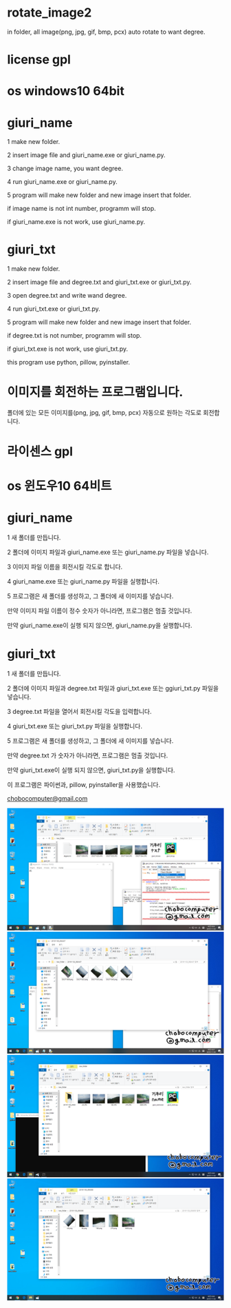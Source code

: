 # rotate_image2
in folder, all image(png, jpg, gif, bmp, pcx) auto rotate to want degree.

# license gpl

# os windows10 64bit


# giuri_name
1 make new folder.

2 insert image file and giuri_name.exe or giuri_name.py.

3 change image name, you want degree.

4 run giuri_name.exe or giuri_name.py.

5 program will make new folder and new image insert that folder.

if image name is not int number, programm will stop.

if giuri_name.exe is not work, use giuri_name.py.

# giuri_txt
1 make new folder.

2 insert image file and degree.txt and giuri_txt.exe or giuri_txt.py.

3 open degree.txt and write wand degree.

4 run giuri_txt.exe or giuri_txt.py.

5 program will make new folder and new image insert that folder.

if degree.txt is not number, programm will stop.

if giuri_txt.exe is not work, use giuri_txt.py.


this program use python, pillow, pyinstaller.



# 이미지를 회전하는 프로그램입니다.
폴더에 있는 모든 이미지를(png, jpg, gif, bmp, pcx) 자동으로 원하는 각도로 회전합니다.

# 라이센스 gpl

# os 윈도우10 64비트


# giuri_name
1 새 폴더를 만듭니다.

2 폴더에 이미지 파일과 giuri_name.exe 또는 giuri_name.py 파일을 넣습니다.

3 이미지 파일 이름을 회전시킬 각도로 합니다.

4 giuri_name.exe 또는 giuri_name.py 파일을 실행합니다.

5 프로그램은 새 폴더를 생성하고, 그 폴더에 새 이미지를 넣습니다.

만약 이미지 파일 이름이 정수 숫자가 아니라면, 프로그램은 멈출 것입니다.

만약 giuri_name.exe이 실행 되지 않으면, giuri_name.py을 실행합니다.

# giuri_txt
1 새 폴더를 만듭니다.

2 폴더에 이미지 파일과 degree.txt 파일과 giuri_txt.exe 또는 ggiuri_txt.py 파일을 넣습니다.

3 degree.txt 파일을 열어서 회전시킬 각도을 입력합니다.

4 giuri_txt.exe 또는 giuri_txt.py 파일을 실행합니다.

5 프로그램은 새 폴더를 생성하고, 그 폴더에 새 이미지를 넣습니다.

만약 degree.txt 가 숫자가 아니라면, 프로그램은 멈출 것입니다.

만약 giuri_txt.exe이 실행 되지 않으면, giuri_txt.py을 실행합니다.



이 프로그램은 파이썬과, pillow, pyinstaller을 사용했습니다.



chobocomputer@gmail.com

![](/image/5.png)
![](/image/6.png)
![](/image/7.png)
![](/image/8.png)
